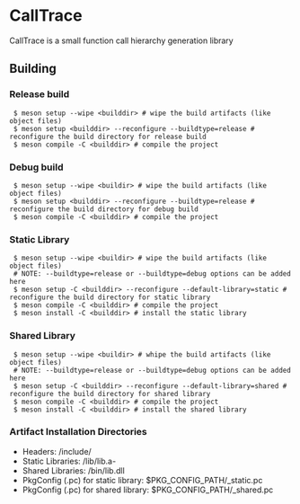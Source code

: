 # CallTrace

CallTrace is a small function call hierarchy generation library
## Building
### Release build
```
 $ meson setup --wipe <builddir> # wipe the build artifacts (like object files)
 $ meson setup <builddir> --reconfigure --buildtype=release # reconfigure the build directory for release build
 $ meson compile -C <builddir> # compile the project
```
### Debug build
```
 $ meson setup --wipe <buildir> # wipe the build artifacts (like object files)
 $ meson setup <builddir> --reconfigure --buildtype=release # reconfigure the build directory for debug build
 $ meson compile -C <builddir> # compile the project
```

### Static Library
```
 $ meson setup --wipe <buildir> # wipe the build artifacts (like object files)
 # NOTE: --buildtype=release or --buildtype=debug options can be added here  
 $ meson setup -C <builddir> --reconfigure --default-library=static # reconfigure the build directory for static library
 $ meson compile -C <builddir> # compile the project
 $ meson install -C <builddir> # install the static library
```
### Shared Library
```
 $ meson setup --wipe <buildir> # whipe the build artifacts (like object files)
 # NOTE: --buildtype=release or --buildtype=debug options can be added here
 $ meson setup -C <builddir> --reconfigure --default-library=shared # reconfigure the build directory for shared library
 $ meson compile -C <builddir> # compile the project
 $ meson install -C <builddir> # install the shared library
```
### Artifact Installation Directories
- Headers: /include/<ProjectNameInSmallCase>
- Static Libraries: /lib/lib<ProjectNameInSmallCase>.a-
- Shared Libraries: /bin/lib<ProjectNameInSmallCase>.dll
- PkgConfig (.pc) for static library: $PKG_CONFIG_PATH/<ProjectNameInSmallCase>_static.pc
- PkgConfig (.pc) for shared library: $PKG_CONFIG_PATH/<ProjectNameInSmallCase>_shared.pc
